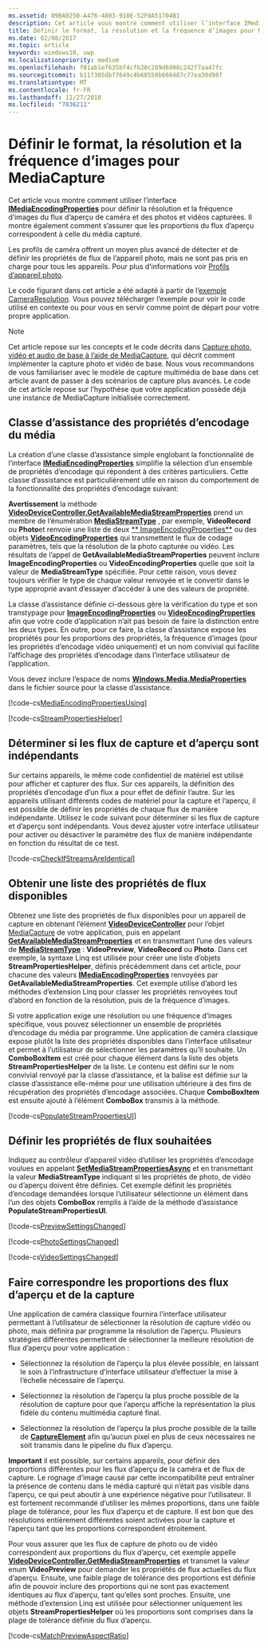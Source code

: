 ```yaml
---
ms.assetid: 09BA9250-A476-4803-910E-52F0A51704B1
description: Cet article vous montre comment utiliser l’interface IMediaEncodingProperties pour définir la résolution et la fréquence d’images du flux d’aperçu de l’appareil photo, et des photos et vidéos capturées.
title: Définir le format, la résolution et la fréquence d’images pour MediaCapture
ms.date: 02/08/2017
ms.topic: article
keywords: windows10, uwp
ms.localizationpriority: medium
ms.openlocfilehash: f81ab1ef635bf4cfb20c289d6998c242f7aa47fc
ms.sourcegitcommit: b11f305dbf7649c4b68550b666487c77ea30d98f
ms.translationtype: MT
ms.contentlocale: fr-FR
ms.lasthandoff: 11/27/2018
ms.locfileid: "7836211"
---
```

# <a name="set-format-resolution-and-frame-rate-for-mediacapture"></a>Définir le format, la résolution et la fréquence d’images pour MediaCapture



Cet article vous montre comment utiliser l’interface [**IMediaEncodingProperties**](https://msdn.microsoft.com/library/windows/apps/hh701011) pour définir la résolution et la fréquence d’images du flux d’aperçu de caméra et des photos et vidéos capturées. Il montre également comment s’assurer que les proportions du flux d’aperçu correspondent à celle du média capturé.

Les profils de caméra offrent un moyen plus avancé de détecter et de définir les propriétés de flux de l’appareil photo, mais ne sont pas pris en charge pour tous les appareils. Pour plus d’informations voir [Profils d’appareil photo](camera-profiles.md).

Le code figurant dans cet article a été adapté à partir de l’[exemple CameraResolution](http://go.microsoft.com/fwlink/p/?LinkId=624252&clcid=0x409). Vous pouvez télécharger l’exemple pour voir le code utilisé en contexte ou pour vous en servir comme point de départ pour votre propre application.

> [!NOTE] 
> Cet article repose sur les concepts et le code décrits dans [Capture photo, vidéo et audio de base à l’aide de MediaCapture](basic-photo-video-and-audio-capture-with-MediaCapture.md), qui décrit comment implémenter la capture photo et vidéo de base. Nous vous recommandons de vous familiariser avec le modèle de capture multimédia de base dans cet article avant de passer à des scénarios de capture plus avancés. Le code de cet article repose sur l’hypothèse que votre application possède déjà une instance de MediaCapture initialisée correctement.

## <a name="a-media-encoding-properties-helper-class"></a>Classe d’assistance des propriétés d’encodage du média

La création d’une classe d’assistance simple englobant la fonctionnalité de l’interface [**IMediaEncodingProperties**](https://msdn.microsoft.com/library/windows/apps/hh701011) simplifie la sélection d’un ensemble de propriétés d’encodage qui répondent à des critères particuliers. Cette classe d’assistance est particulièrement utile en raison du comportement de la fonctionnalité des propriétés d’encodage suivant:

**Avertissement**  la méthode [**VideoDeviceController.GetAvailableMediaStreamProperties**](https://msdn.microsoft.com/library/windows/apps/br211994) prend un membre de l’énumération [**MediaStreamType**](https://msdn.microsoft.com/library/windows/apps/br226640) , par exemple, **VideoRecord** ou **Photo**et renvoie une liste de deux [** ImageEncodingProperties**](https://msdn.microsoft.com/library/windows/apps/hh700993) ou des objets [**VideoEncodingProperties**](https://msdn.microsoft.com/library/windows/apps/hh701217) qui transmettent le flux de codage paramètres, tels que la résolution de la photo capturée ou vidéo. Les résultats de l’appel de **GetAvailableMediaStreamProperties** peuvent inclure **ImageEncodingProperties** ou **VideoEncodingProperties** quelle que soit la valeur de **MediaStreamType** spécifiée. Pour cette raison, vous devez toujours vérifier le type de chaque valeur renvoyée et le convertir dans le type approprié avant d’essayer d’accéder à une des valeurs de propriété.

La classe d’assistance définie ci-dessous gère la vérification du type et son transtypage pour [**ImageEncodingProperties**](https://msdn.microsoft.com/library/windows/apps/hh700993) ou [**VideoEncodingProperties**](https://msdn.microsoft.com/library/windows/apps/hh701217) afin que votre code d’application n’ait pas besoin de faire la distinction entre les deux types. En outre, pour ce faire, la classe d’assistance expose les propriétés pour les proportions des propriétés, la fréquence d’images (pour les propriétés d’encodage vidéo uniquement) et un nom convivial qui facilite l’affichage des propriétés d’encodage dans l’interface utilisateur de l’application.

Vous devez inclure l’espace de noms [**Windows.Media.MediaProperties**](https://msdn.microsoft.com/library/windows/apps/hh701296) dans le fichier source pour la classe d’assistance.

[!code-cs[MediaEncodingPropertiesUsing](./code/BasicMediaCaptureWin10/cs/MainPage.xaml.cs#SnippetMediaEncodingPropertiesUsing)]

[!code-cs[StreamPropertiesHelper](./code/BasicMediaCaptureWin10/cs/StreamPropertiesHelper.cs#SnippetStreamPropertiesHelper)]

## <a name="determine-if-the-preview-and-capture-streams-are-independent"></a>Déterminer si les flux de capture et d’aperçu sont indépendants

Sur certains appareils, le même code confidentiel de matériel est utilisé pour afficher et capturer des flux. Sur ces appareils, la définition des propriétés d’encodage d’un flux a pour effet de définir l’autre. Sur les appareils utilisant différents codes de matériel pour la capture et l’aperçu, il est possible de définir les propriétés de chaque flux de manière indépendante. Utilisez le code suivant pour déterminer si les flux de capture et d’aperçu sont indépendants. Vous devez ajuster votre interface utilisateur pour activer ou désactiver le paramètre des flux de manière indépendante en fonction du résultat de ce test.

[!code-cs[CheckIfStreamsAreIdentical](./code/BasicMediaCaptureWin10/cs/MainPage.xaml.cs#SnippetCheckIfStreamsAreIdentical)]

## <a name="get-a-list-of-available-stream-properties"></a>Obtenir une liste des propriétés de flux disponibles

Obtenez une liste des propriétés de flux disponibles pour un appareil de capture en obtenant l’élément [**VideoDeviceController**](https://msdn.microsoft.com/library/windows/apps/br226825) pour l’objet [MediaCapture](capture-photos-and-video-with-mediacapture.md) de votre application, puis en appelant [**GetAvailableMediaStreamProperties**](https://msdn.microsoft.com/library/windows/apps/br211994) et en transmettant l’une des valeurs de [**MediaStreamType**](https://msdn.microsoft.com/library/windows/apps/br226640) : **VideoPreview**, **VideoRecord** ou **Photo**. Dans cet exemple, la syntaxe Linq est utilisée pour créer une liste d’objets **StreamPropertiesHelper**, définis précédemment dans cet article, pour chacune des valeurs [**IMediaEncodingProperties**](https://msdn.microsoft.com/library/windows/apps/hh701011) renvoyées par **GetAvailableMediaStreamProperties**. Cet exemple utilise d’abord les méthodes d’extension Linq pour classer les propriétés renvoyées tout d’abord en fonction de la résolution, puis de la fréquence d’images.

Si votre application exige une résolution ou une fréquence d’images spécifique, vous pouvez sélectionner un ensemble de propriétés d’encodage du média par programme. Une application de caméra classique expose plutôt la liste des propriétés disponibles dans l’interface utilisateur et permet à l’utilisateur de sélectionner les paramètres qu’il souhaite. Un **ComboBoxItem** est créé pour chaque élément dans la liste des objets **StreamPropertiesHelper** de la liste. Le contenu est défini sur le nom convivial renvoyé par la classe d’assistance, et la balise est définie sur la classe d’assistance elle-même pour une utilisation ultérieure à des fins de récupération des propriétés d’encodage associées. Chaque **ComboBoxItem** est ensuite ajouté à l’élément **ComboBox** transmis à la méthode.

[!code-cs[PopulateStreamPropertiesUI](./code/BasicMediaCaptureWin10/cs/MainPage.xaml.cs#SnippetPopulateStreamPropertiesUI)]

## <a name="set-the-desired-stream-properties"></a>Définir les propriétés de flux souhaitées

Indiquez au contrôleur d’appareil vidéo d’utiliser les propriétés d’encodage voulues en appelant [**SetMediaStreamPropertiesAsync**](https://msdn.microsoft.com/library/windows/apps/hh700895) et en transmettant la valeur **MediaStreamType** indiquant si les propriétés de photo, de vidéo ou d’aperçu doivent être définies. Cet exemple définit les propriétés d’encodage demandées lorsque l’utilisateur sélectionne un élément dans l’un des objets **ComboBox** remplis à l’aide de la méthode d’assistance **PopulateStreamPropertiesUI**.

[!code-cs[PreviewSettingsChanged](./code/BasicMediaCaptureWin10/cs/MainPage.xaml.cs#SnippetPreviewSettingsChanged)]

[!code-cs[PhotoSettingsChanged](./code/BasicMediaCaptureWin10/cs/MainPage.xaml.cs#SnippetPhotoSettingsChanged)]

[!code-cs[VideoSettingsChanged](./code/BasicMediaCaptureWin10/cs/MainPage.xaml.cs#SnippetVideoSettingsChanged)]

## <a name="match-the-aspect-ratio-of-the-preview-and-capture-streams"></a>Faire correspondre les proportions des flux d’aperçu et de la capture

Une application de caméra classique fournira l’interface utilisateur permettant à l’utilisateur de sélectionner la résolution de capture vidéo ou photo, mais définira par programme la résolution de l’aperçu. Plusieurs stratégies différentes permettent de sélectionner la meilleure résolution de flux d’aperçu pour votre application :

-   Sélectionnez la résolution de l’aperçu la plus élevée possible, en laissant le soin à l’infrastructure d’interface utilisateur d’effectuer la mise à l’échelle nécessaire de l’aperçu.

-   Sélectionnez la résolution de l’aperçu la plus proche possible de la résolution de capture pour que l’aperçu affiche la représentation la plus fidèle du contenu multimédia capturé final.

-   Sélectionnez la résolution de l’aperçu la plus proche possible de la taille de [**CaptureElement**](https://msdn.microsoft.com/library/windows/apps/br209278) afin qu’aucun pixel en plus de ceux nécessaires ne soit transmis dans le pipeline du flux d’aperçu.

**Important**  il est possible, sur certains appareils, pour définir des proportions différentes pour les flux d’aperçu de la caméra et de flux de capture. Le rognage d’image causé par cette incompatibilité peut entraîner la présence de contenu dans le média capturé qui n’était pas visible dans l’aperçu, ce qui peut aboutir à une expérience négative pour l’utilisateur. Il est fortement recommandé d’utiliser les mêmes proportions, dans une faible plage de tolérance, pour les flux d’aperçu et de capture. Il est bon que des résolutions entièrement différentes soient activées pour la capture et l’aperçu tant que les proportions correspondent étroitement.


Pour vous assurer que les flux de capture de photo ou de vidéo correspondent aux proportions du flux d’aperçu, cet exemple appelle [**VideoDeviceController.GetMediaStreamProperties**](https://msdn.microsoft.com/library/windows/apps/br211995) et transmet la valeur enum **VideoPreview** pour demander les propriétés de flux actuelles du flux d’aperçu. Ensuite, une faible plage de tolérance des proportions est définie afin de pouvoir inclure des proportions qui ne sont pas exactement identiques au flux d’aperçu, tant qu’elles sont proches. Ensuite, une méthode d’extension Linq est utilisée pour sélectionner uniquement les objets **StreamPropertiesHelper** où les proportions sont comprises dans la plage de tolérance définie du flux d’aperçu.

[!code-cs[MatchPreviewAspectRatio](./code/BasicMediaCaptureWin10/cs/MainPage.xaml.cs#SnippetMatchPreviewAspectRatio)]

 

 




